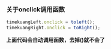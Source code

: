﻿### 关于onclick调用函数
```js
timekuangLeft.onclick = toleft();
timekuangRight.onclick = toRight();
```
**上面代码会自动调用函数，去掉()就不会了**

